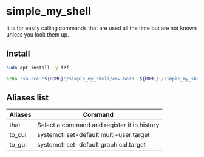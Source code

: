 # simple_my_shell

It is for easily calling commands that are used all the time but are not known unless you look them up.

## Install

```bash
sudo apt install -y fzf

echo 'source '${HOME}'/simple_my_shell/env.bash '${HOME}'/simple_my_shell' >> ${HOME}/.bashrc
```


## Aliases list

| Aliases | Command                                     |
| ------- | ------------------------------------------- |
| that    | Select a command and register it in history |
| to_cui  | systemctl set-default multi-user.target     |
| to_gui  | systemctl set-default graphical.target      |

